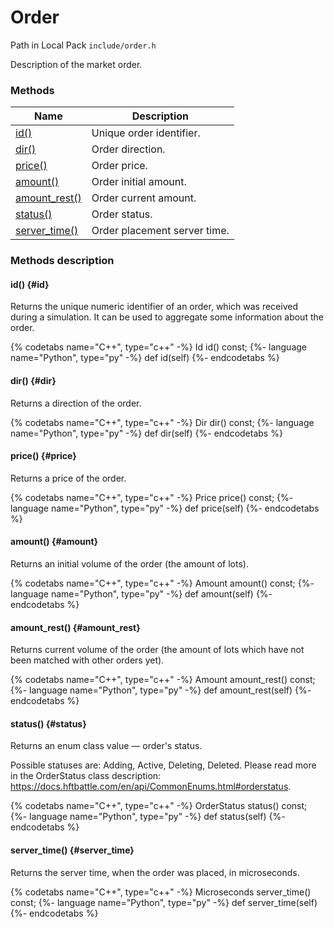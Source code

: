 # Order

Path in Local Pack `include/order.h`

Description of the market order.

### Methods

| Name | Description |
| --- | --- |
| [id()](#id) | Unique order identifier. |
| [dir()](#dir) | Order direction. |
| [price()](#price) | Order price. |
| [amount()](#amount) | Order initial amount. |
| [amount_rest()](#amount_rest) | Order current amount. |
| [status()](#status) | Order status. |
| [server_time()](#server_time) | Order placement server time. |

### Methods description

#### id() {#id}

Returns the unique numeric identifier of an order, which was received during a simulation.
It can be used to aggregate some information about the order.

{% codetabs name="C++", type="c++" -%}
Id id() const;
{%- language name="Python", type="py" -%}
def id(self)
{%- endcodetabs %}

#### dir() {#dir}

Returns a direction of the order.

{% codetabs name="C++", type="c++" -%}
Dir dir() const;
{%- language name="Python", type="py" -%}
def dir(self)
{%- endcodetabs %}

#### price() {#price}

Returns a price of the order.

{% codetabs name="C++", type="c++" -%}
Price price() const;
{%- language name="Python", type="py" -%}
def price(self)
{%- endcodetabs %}

#### amount() {#amount}

Returns an initial volume of the order (the amount of lots).

{% codetabs name="C++", type="c++" -%}
Amount amount() const;
{%- language name="Python", type="py" -%}
def amount(self)
{%- endcodetabs %}

#### amount_rest() {#amount_rest}

Returns current volume of the order (the amount of lots which have not been matched with other orders yet).

{% codetabs name="C++", type="c++" -%}
Amount amount_rest() const;
{%- language name="Python", type="py" -%}
def amount_rest(self)
{%- endcodetabs %}

#### status() {#status}

Returns an enum class value — order's status.

Possible statuses are: Adding, Active, Deleting, Deleted.
Please read more in the OrderStatus class description: <https://docs.hftbattle.com/en/api/CommonEnums.html#orderstatus>.

{% codetabs name="C++", type="c++" -%}
OrderStatus status() const;
{%- language name="Python", type="py" -%}
def status(self)
{%- endcodetabs %}

#### server_time() {#server_time}

Returns the server time, when the order was placed, in microseconds.

{% codetabs name="C++", type="c++" -%}
Microseconds server_time() const;
{%- language name="Python", type="py" -%}
def server_time(self)
{%- endcodetabs %}
